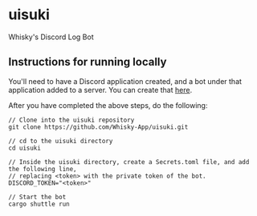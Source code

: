 # uisuki
Whisky's Discord Log Bot

## Instructions for running locally
You'll need to have a Discord application created, and a bot under that application added to a server. You can create that [here](https://discord.com/developers/applications).

After you have completed the above steps, do the following:
```
// Clone into the uisuki repository
git clone https://github.com/Whisky-App/uisuki.git

// cd to the uisuki directory
cd uisuki

// Inside the uisuki directory, create a Secrets.toml file, and add the following line,
// replacing <token> with the private token of the bot.
DISCORD_TOKEN="<token>"

// Start the bot
cargo shuttle run
```